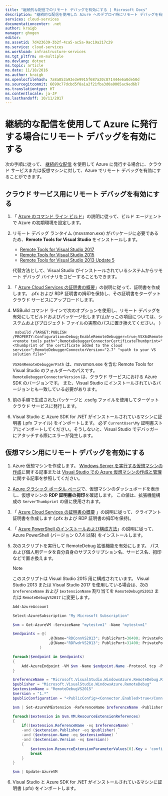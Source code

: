 ```yaml
---
title: "継続的な配信でのリモート デバッグを有効にする | Microsoft Docs"
description: "継続的な配信を使用した Azure へのデプロイ時にリモート デバッグを有効にする方法を説明します。"
services: cloud-services
documentationcenter: .net
author: kraigb
manager: ghogen
editor: 
ms.assetid: 7d423639-3b2f-4ca5-ac5a-9ac19a217c29
ms.service: cloud-services
ms.workload: infrastructure-services
ms.tgt_pltfrm: vm-multiple
ms.devlang: dotnet
ms.topic: article
ms.date: 11/18/2016
ms.author: kraigb
ms.openlocfilehash: 7a8a853a93e3e9915f687a20c871444e6a0de50d
ms.sourcegitcommit: 6699c77dcbd5f8a1a2f21fba3d0a0005ac9ed6b7
ms.translationtype: HT
ms.contentlocale: ja-JP
ms.lasthandoff: 10/11/2017
---
```

# <a name="enable-remote-debugging-when-using-continuous-delivery-to-publish-to-azure"></a>継続的な配信を使用して Azure に発行する場合にリモート デバッグを有効にする
次の手順に従って、 [継続的な配信](cloud-services-dotnet-continuous-delivery.md) を使用して Azure に発行する場合に、クラウド サービスまたは仮想マシンに対して、Azure でリモート デバッグを有効にすることができます。

## <a name="enabling-remote-debugging-for-cloud-services"></a>クラウド サービス用にリモート デバッグを有効にする
1. 「 [Azure のコマンド ライン ビルド](http://msdn.microsoft.com/library/hh535755.aspx)」の説明に従って、ビルド エージェントで Azure の初期環境を設定します。
2. リモート デバッグ ランタイム (msvsmon.exe) がパッケージに必要であるため、**Remote Tools for Visual Studio** をインストールします。

    * [Remote Tools for Visual Studio 2017](https://go.microsoft.com/fwlink/?LinkId=746570)
    * [Remote Tools for Visual Studio 2015](https://go.microsoft.com/fwlink/?LinkId=615470)
    * [Remote Tools for Visual Studio 2013 Update 5](https://www.microsoft.com/download/details.aspx?id=48156)
    
    代替方法として、Visual Studio がインストールされているシステムからリモート デバッグ バイナリをコピーすることもできます。

3. 「 [Azure Cloud Services の証明書の概要](cloud-services-certs-create.md)」の説明に従って、証明書を作成します。 .pfx および RDP 証明書の拇印を保持し、その証明書をターゲット クラウド サービスにアップロードします。
4. MSBuild コマンド ラインで次のオプションを使用し、リモート デバッグを有効にしてビルドおよびパッケージ化します(山かっこの項目については、システムおよびプロジェクト ファイルの実際のパスに置き換えてください。 )
   
        msbuild /TARGET:PUBLISH /PROPERTY:Configuration=Debug;EnableRemoteDebugger=true;VSX64RemoteDebuggerPath="<remote tools path>";RemoteDebuggerConnectorCertificateThumbprint="<thumbprint of the certificate added to the cloud service>";RemoteDebuggerConnectorVersion="2.7" "<path to your VS solution file>"
   
    `VSX64RemoteDebuggerPath` は、msvsmon.exe を含む Remote Tools for Visual Studio のフォルダーへのパスです。
    `RemoteDebuggerConnectorVersion` は、クラウド サービスにおける Azure SDK のバージョンです。 また、Visual Studio にインストールされているバージョンとも一致している必要があります。
5. 前の手順で生成されたパッケージと .cscfg ファイルを使用してターゲット クラウド サービスに発行します。
6. Visual Studio と Azure SDK for .NET がインストールされているマシンに証明書 (.pfx ファイル) をインポートします。 必ず `CurrentUser\My` 証明書ストアにインポートしてください。そうしないと、Visual Studio でデバッガーにアタッチする際にエラーが発生します。

## <a name="enabling-remote-debugging-for-virtual-machines"></a>仮想マシン用にリモート デバッグを有効にする
1. Azure 仮想マシンを作成します。 [Windows Server を実行する仮想マシンの作成](../virtual-machines/virtual-machines-windows-hero-tutorial.md?toc=%2fazure%2fvirtual-machines%2fwindows%2ftoc.json)に関する記事または [Visual Studio での Azure 仮想マシンの作成と管理](../virtual-machines/windows/classic/manage-visual-studio.md?toc=%2fazure%2fvirtual-machines%2fwindows%2fclassic%2ftoc.json)に関する記事を参照してください。
2. [Azure クラシック ポータル ページ](http://go.microsoft.com/fwlink/p/?LinkID=269851)で、仮想マシンのダッシュボードを表示し、仮想マシンの **RDP 証明書の拇印**を確認します。 この値は、拡張機能構成の `ServerThumbprint` の値に使用されます。
3. 「 [Azure Cloud Services の証明書の概要](cloud-services-certs-create.md) 」の説明に従って、クライアント証明書を作成します (.pfx および RDP 証明書の拇印を保持)。
4. 「 [Azure PowerShell のインストールおよび構成方法](/powershell/azure/overview)」の説明に従って、Azure PowerShell (バージョン 0.7.4 以降) をインストールします。
5. 次のスクリプトを実行して RemoteDebug 拡張機能を有効にします。 パスおよび個人用データを自分自身のサブスクリプション名、サービス名、拇印などで置き換えます。
   
   > [!NOTE]
   > このスクリプトは Visual Studio 2015 用に構成されています。 Visual Studio 2013 または Visual Studio 2017 を使用している場合は、次の `$referenceName` および `$extensionName` 割り当てを `RemoteDebugVS2013` または `RemoteDebugVS2017` に変更します。

    ```powershell   
    Add-AzureAccount

    Select-AzureSubscription "My Microsoft Subscription"

    $vm = Get-AzureVM -ServiceName "mytestvm1" -Name "mytestvm1"

    $endpoints = @(
                    ,@{Name="RDConnVS2013"; PublicPort=30400; PrivatePort=30398}
                    ,@{Name="RDFwdrVS2013"; PublicPort=31400; PrivatePort=31398}
                )

    foreach($endpoint in $endpoints)
    {
        Add-AzureEndpoint -VM $vm -Name $endpoint.Name -Protocol tcp -PublicPort $endpoint.PublicPort -LocalPort $endpoint.PrivatePort
    }

    $referenceName = "Microsoft.VisualStudio.WindowsAzure.RemoteDebug.RemoteDebugVS2015"
    $publisher = "Microsoft.VisualStudio.WindowsAzure.RemoteDebug"
    $extensionName = "RemoteDebugVS2015"
    $version = "1.*"
    $publicConfiguration = "<PublicConfig><Connector.Enabled>true</Connector.Enabled><ClientThumbprint>56D7D1B25B472268E332F7FC0C87286458BFB6B2</ClientThumbprint><ServerThumbprint>E7DCB00CB916C468CC3228261D6E4EE45C8ED3C6</ServerThumbprint><ConnectorPort>30398</ConnectorPort><ForwarderPort>31398</ForwarderPort></PublicConfig>"

    $vm | Set-AzureVMExtension -ReferenceName $referenceName -Publisher $publisher -ExtensionName $extensionName -Version $version -PublicConfiguration $publicConfiguration

    foreach($extension in $vm.VM.ResourceExtensionReferences)
    {
        if(($extension.ReferenceName -eq $referenceName) `
        -and ($extension.Publisher -eq $publisher) `
        -and ($extension.Name -eq $extensionName) `
        -and ($extension.Version -eq $version))
        {
            $extension.ResourceExtensionParameterValues[0].Key = 'config.txt'
            break
        }
    }

    $vm | Update-AzureVM
    ```

6. Visual Studio と Azure SDK for .NET がインストールされているマシンに証明書 (.pfx) をインポートします。


